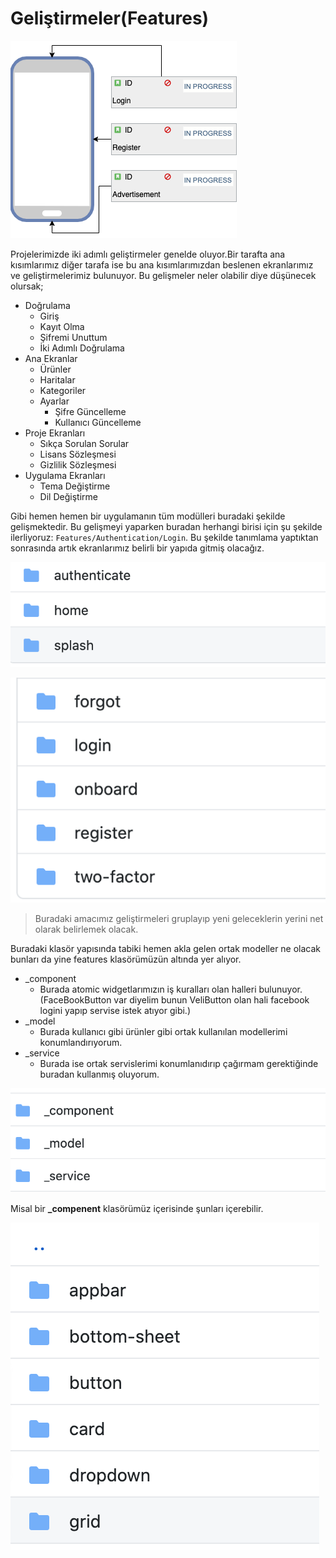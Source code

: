 # Geliştirmeler(Features)

![Features](../../image/drawio/folders-Features.png)

Projelerimizde iki adımlı geliştirmeler genelde oluyor.Bir tarafta ana kısımlarımız diğer tarafa ise bu ana kısımlarımızdan beslenen ekranlarımız ve geliştirmelerimiz bulunuyor. Bu gelişmeler neler olabilir diye düşünecek olursak;

- Doğrulama
  - Giriş
  - Kayıt Olma
  - Şifremi Unuttum
  - İki Adımlı Doğrulama
- Ana Ekranlar
  - Ürünler
  - Haritalar
  - Kategoriler
  - Ayarlar
    - Şifre Güncelleme
    - Kullanıcı Güncelleme
- Proje Ekranları
  - Sıkça Sorulan Sorular
  - Lisans Sözleşmesi
  - Gizlilik Sözleşmesi
- Uygulama Ekranları
  - Tema Değiştirme
  - Dil Değiştirme

Gibi hemen hemen bir uygulamanın tüm modülleri buradaki şekilde gelişmektedir. Bu gelişmeyi yaparken buradan herhangi birisi için şu şekilde ilerliyoruz: `Features/Authentication/Login`. Bu şekilde tanımlama yaptıktan sonrasında artık ekranlarımız belirli bir yapıda gitmiş olacağız.

![features](../../image/features/_features.png)

![auth](../../image/features/_feautres2.png)

> Buradaki amacımız geliştirmeleri gruplayıp yeni geleceklerin yerini net olarak belirlemek olacak.

Buradaki klasör yapısında tabiki hemen akla gelen ortak modeller ne olacak bunları da yine features klasörümüzün altında yer alıyor.

- \_component
  - Burada atomic widgetlarımızın iş kuralları olan halleri bulunuyor.(FaceBookButton var diyelim bunun VeliButton olan hali facebook logini yapıp servise istek atıyor gibi.)
- \_model
  - Burada kullanıcı gibi ürünler gibi ortak kullanılan modellerimi konumlandırıyorum.
- \_service
  - Burada ise ortak servislerimi konumlanıdırıp çağırmam gerektiğinde buradan kullanmış oluyorum.

![subs](../../image/features/_subs.png)

Misal bir **\_compenent** klasörümüz içerisinde şunları içerebilir.

![subs2](../../image/features/_subs2.png)

